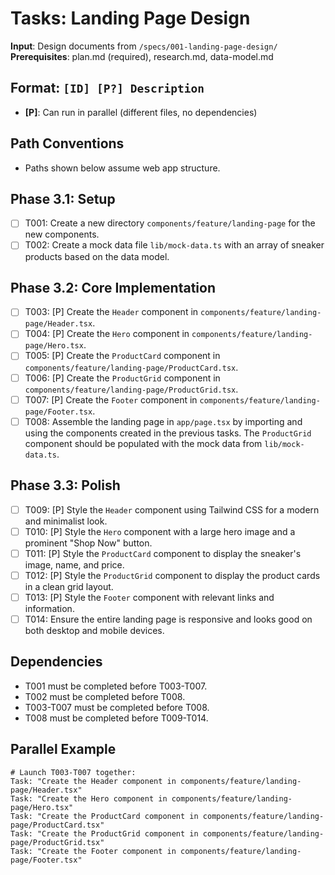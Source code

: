 # Tasks: Landing Page Design

**Input**: Design documents from `/specs/001-landing-page-design/`
**Prerequisites**: plan.md (required), research.md, data-model.md

## Format: `[ID] [P?] Description`
- **[P]**: Can run in parallel (different files, no dependencies)

## Path Conventions
- Paths shown below assume web app structure.

## Phase 3.1: Setup
- [ ] T001: Create a new directory `components/feature/landing-page` for the new components.
- [ ] T002: Create a mock data file `lib/mock-data.ts` with an array of sneaker products based on the data model.

## Phase 3.2: Core Implementation
- [ ] T003: [P] Create the `Header` component in `components/feature/landing-page/Header.tsx`.
- [ ] T004: [P] Create the `Hero` component in `components/feature/landing-page/Hero.tsx`.
- [ ] T005: [P] Create the `ProductCard` component in `components/feature/landing-page/ProductCard.tsx`.
- [ ] T006: [P] Create the `ProductGrid` component in `components/feature/landing-page/ProductGrid.tsx`.
- [ ] T007: [P] Create the `Footer` component in `components/feature/landing-page/Footer.tsx`.
- [ ] T008: Assemble the landing page in `app/page.tsx` by importing and using the components created in the previous tasks. The `ProductGrid` component should be populated with the mock data from `lib/mock-data.ts`.

## Phase 3.3: Polish
- [ ] T009: [P] Style the `Header` component using Tailwind CSS for a modern and minimalist look.
- [ ] T010: [P] Style the `Hero` component with a large hero image and a prominent "Shop Now" button.
- [ ] T011: [P] Style the `ProductCard` component to display the sneaker's image, name, and price.
- [ ] T012: [P] Style the `ProductGrid` component to display the product cards in a clean grid layout.
- [ ] T013: [P] Style the `Footer` component with relevant links and information.
- [ ] T014: Ensure the entire landing page is responsive and looks good on both desktop and mobile devices.

## Dependencies
- T001 must be completed before T003-T007.
- T002 must be completed before T008.
- T003-T007 must be completed before T008.
- T008 must be completed before T009-T014.

## Parallel Example
```
# Launch T003-T007 together:
Task: "Create the Header component in components/feature/landing-page/Header.tsx"
Task: "Create the Hero component in components/feature/landing-page/Hero.tsx"
Task: "Create the ProductCard component in components/feature/landing-page/ProductCard.tsx"
Task: "Create the ProductGrid component in components/feature/landing-page/ProductGrid.tsx"
Task: "Create the Footer component in components/feature/landing-page/Footer.tsx"
```
